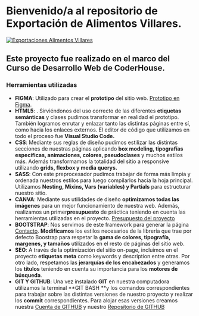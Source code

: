 # Bienvenido/a al repositorio de Exportación de Alimentos Villares.

[![Exportaciones Alimentos Villares](https://expovillares.netlify.app/assets/img/Expo.jpg "Exportaciones Alimentos Villares")](https://expovillares.netlify.app/ "Exportaciones Alimentos Villares")
## Este proyecto fue realizado en el marco del Curso de Desarrollo Web de CoderHouse.

### Herramientas utilizadas


- **FIGMA**: Utilizado para crear el **prototipo** del sitio web. [Prototipo en Figma](https://www.figma.com/file/WqkQscE05CJIYxry7yjKIH/expo-villares?type=design&node-id=0%3A1&mode=design&t=VCHkFEznKescJoQZ-1 "Prototipo en Figma").
- **HTML5**: . Sirviéndonos del uso correcto de las diferentes **etiquetas semánticas** y clases pudimos transformar en realidad el prototipo. También logramos enrutar y enlazar tanto las distintas páginas entre sí, como hacia los enlaces externos. El editor de código que utilizamos en todo el proceso fue **Visual Studio Code.**
- **CSS**: Mediante sus reglas de diseño pudimos estilizar las distintas secciones de nuestras páginas aplicando **box modeling, tipografías específicas, animaciones, colores, pseudoclases** y muchos estilos más. Además transformamos la totalidad del sitio a responsive utilizando **grids, flexbox y media querys.**
- **SASS**: Con este preprocesador pudimos trabajar de forma más limpia y ordenada nuestros estilos para luego compilarlos hacia la hoja principal. Utilizamos **Nesting, Mixins, Vars (variables) y Partials** para estructurar nuestro sitio. 
- **CANVA**: Mediante sus utilidades de diseño **optimizamos todas las imágenes** para un mejor funcionamiento de nuestra web. Además, realizamos un primer**presupuesto** de práctica teniendo en cuenta las herramientas utilizadas en el proyecto. [Presupuesto del proyecto](https://www.canva.com/design/DAF0DS4CvBg/oOwy3zuoZewYyJG4CClHJQ/edit?utm_content=DAF0DS4CvBg&utm_campaign=designshare&utm_medium=link2&utm_source=sharebutton "Presupuesto del proyecto")
- **BOOTSTRAP**: Nos servimos de este framework para generar la página [Contacto](https://expovillares.netlify.app/pages/contacto "Contacto"). **Modificamos** los estilos necesarios de la librería que trae por defecto Boostrap para respetar la **gama de colores, tipografía, margenes, y tamaños** utilizados en el resto de páginas del sitio web.
- **SEO**:  A través de la optimización del sitio on-page, incluimos en el proyecto **etiquetas meta** como keywords y description entre otras. Por otro lado, respetamos las **jerarquías de los encabezados** y generamos los **títulos** teniendo en cuenta su importancia para los **motores de búsqueda**. 
- **GIT Y GITHUB**: Una vez instalado **GIT** en nuestra computadora utilizamos la terminal **GIT BASH **y los comandos correspondientes para trabajar sobre las distintas versiones de nuestro proyecto y realizar los **commit** correspondientes. Para alojar esas versiones creamos nuestra [Cuenta de GITHUB](https://github.com/Facundo2244 "CUENTA DE GITHUB") y nuestro [Repositorio de GITHUB](https://github.com/Facundo2244/proyecto-desarrollo-web-coderhouse "Repositorio de GITHUB")
